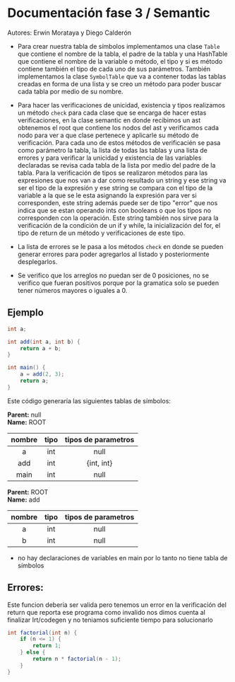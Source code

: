Documentación fase 3 / Semantic
=====================================
Autores: Erwin Morataya y Diego Calderón


 -	Para crear nuestra tabla de símbolos implementamos una clase `Table` que contiene el nombre de la tabla, el padre de la tabla y una 	HashTable que contiene el nombre de la variable o método, el tipo y si es método contiene también el tipo de cada uno de sus 		parámetros. También implementamos la clase `SymbolTable` que va a contener todas las tablas creadas en forma de una lista y se creo un método para poder buscar cada tabla por medio de su nombre.

 - 	Para hacer las verificaciones de unicidad, existencia y tipos realizamos un método `check` para cada clase que se encarga de hacer estas verificaciones, en la clase semantic en donde recibimos un ast obtenemos el root que contiene los nodos del ast y verificamos cada nodo para ver a que clase pertenece y aplicarle su método de verificación. Para cada uno de estos métodos de verificacién se pasa como parámetro la tabla, la lista de todas las tablas y una lista de errores y para verificar la unicidad y existencia de las variables declaradas se revisa cada tabla de la lista por medio del padre de la tabla. Para la verificación de tipos se realizaron métodos para las expresiones que nos van a dar como resultado un string y ese string va ser el tipo de la expresión y ese string se compara con el tipo de la variable a la que se le esta asignando la expresión para ver si corresponden, este string además puede ser de tipo "error" que nos indica que se estan operando ints con booleans o que los tipos no corresponden con la operación. Este string también nos sirve para la verificación de la condición de un if y while, la inicialización del for, el tipo de return de un método y verificaciones de este tipo.
 -	La lista de errores se le pasa a los métodos `check` en donde se pueden generar errores para poder agregarlos al listado y 			posteriormente desplegarlos.
 -	Se verifico que los arreglos no puedan ser de 0 posiciones, no se verifico que fueran positivos porque por la gramatica solo se 		pueden tener números  mayores o iguales a 0.

Ejemplo 
-------------------------------------

```java
int a;

int add(int a, int b) {
	return a + b;
}

int main() {
	a = add(2, 3);
	return a;
}
```

Este código generaría las siguientes tablas de símbolos:

**Parent:** null   
**Name:** ROOT

|    nombre    |     tipo       |  tipos de parametros   |
|:------------:|:--------------:|:----------------------:|
|      a       |      int       |         null           |
|     add      |      int       |       {int, int}       |
|     main     |      int       |         null           |

**Parent:** ROOT   
**Name:** add

|    nombre    |     tipo       |  tipos de parametros   |
|:------------:|:--------------:|:----------------------:|
|      a       |      int       |         null           |
|      b       |      int       |         null           |

 - no hay declaraciones de variables en main por lo tanto no tiene tabla de símbolos


Errores:
-----------------------
Este funcion deberia ser valida pero tenemos un error en la verificación del return que reporta ese programa como invalido nos dimos cuenta al finalizar Irt/codegen y no teniamos suficiente tiempo para solucionarlo
```java
int factorial(int n) {
	if (n <= 1) {
		return 1;
	} else { 
		return n * factorial(n - 1);
	}
}
```
